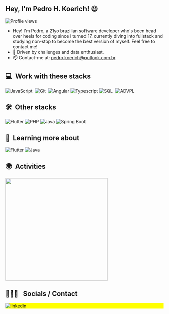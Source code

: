 ## Hey, I'm Pedro H. Koerich! 😃

<p align="left"> <img src="https://komarev.com/ghpvc/?username=pedrokoerich&color=blue" alt="Profile views" /> </p>

- Hey! I'm Pedro, a 21yo brazilian software developer who's been head over heels for coding since i turned 17. currently diving into fullstack and studying non-stop to become the best version of myself. Feel free to contact me!
- 🌱 Driven by challenges and data enthusiast.
- 📫 Contact-me at: pedro.koerich@outlook.com.br.

  
## 💻 &nbsp;Work with these stacks

![JavaScript](https://img.shields.io/badge/-JavaScript-05122A?style=flat&logo=javascript)&nbsp;
![Git](https://img.shields.io/badge/-Git-05122A?style=flat&logo=git)&nbsp;
![Angular](https://img.shields.io/badge/-Angular-05122A?style=flat&logo=angular)
![Typescript](https://img.shields.io/badge/-Typescript-05122A?style=flat&logo=typescript)
![SQL](https://img.shields.io/badge/-SQL%20Server-05122A?style=flat&logo=microsoft-sql-server&logoColor=white)&nbsp;
![ADVPL](https://img.shields.io/badge/-Advpl-05122A?style=flat&logo=advpl)

## 🛠 &nbsp;Other stacks

![Flutter](https://img.shields.io/badge/-Flutter-05122A?style=flat&logo=flutter)
![PHP](https://img.shields.io/badge/-php-05122A?style=flat&logo=php)
![Java](https://img.shields.io/badge/-Java-05122A?style=flat&logo=java)
![Spring Boot](https://img.shields.io/badge/-Spring%20Boot-05122A?style=flat&logo=spring-boot)


## 📔 &nbsp;Learning more about

![Flutter](https://img.shields.io/badge/-Flutter-05122A?style=flat&logo=flutter)
![Java](https://img.shields.io/badge/-Java-05122A?style=flat&logo=java)

## 🌍 &nbsp;Activities
<p align="left">
      <img width=325  src="https://github-readme-stats.vercel.app/api/top-langs/?username=pedrokoerich&hide=c%23,powershell,Mathematica,Ruby,Objective-C,Objective-C%2b%2b,Cuda&title_color=61dafb&text_color=ffffff&icon_color=61dafb&bg_color=20232a&langs_count=8&layout=compact&border_color=61dafb&hide_border=true" />
</p>

 ## 👩🏽‍💻 &nbsp; Socials / Contact

<p align="left" style="background:yellow">
  <a href="https://linkedin.com/in/pedro-henrique-koerich" target="_blank">
    <img align="center" src="https://img.shields.io/badge/-Pedro Henrique Koerich-05122A?style=flat&logo=linkedin" alt="linkedin"/>
  </a>
</p>
